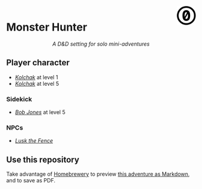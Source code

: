 <a href="./LICENSE.md">
<img src="./images/cc0.svg" alt="Creative Commons Public Domain Dedication"
align="right" width="10%" height="auto"/>
</a>

# Monster Hunter

<!-- <p style="text-align: center;">A piece of centered text</p> -->
<p align="center">
<!-- The rabbit hole: once you use HTML, you cannot use Markdown -->
<i>A D&amp;D setting for solo mini-adventures</i>
</p>

## Player character

- _[Kolchak](https://www.dndbeyond.com/characters/144923969)_ at level 1
- _[Kolchak](https://www.dndbeyond.com/characters/144726105)_ at level 5

### Sidekick

- _[Bob
  Jones](https://www.dndbeyond.com/monsters/5401884-kolchak-sidekick-bob-jones-level-5)_
  at level 5

### NPCs

- _[Lusk the Fence](./lusk-the-fence.md)_

## Use this repository

Take advantage of [Homebrewery](https://homebrewery.naturalcrit.com/) to
preview [this adventure as Markdown](./homebrewery-ep-1.md), and to save as
PDF.
